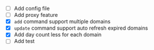 - [ ] Add config file
- [ ] Add proxy feature
- [x] `add` command support multiple domains
- [x] `update` command support auto refresh expired domains
- [x] Add day count less for each domain
- [ ] Add test
